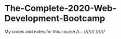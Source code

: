 # The-Complete-2020-Web-Development-Bootcamp
My codes and notes for this course
//...
///////
//////

